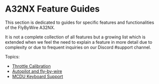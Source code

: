 # A32NX Feature Guides

This section is dedicated to guides for specific features and functionalities of the FlyByWire A32NX.

It is not a complete collection of all features but a growing list which is extended when we feel the need to explain a feature in more detail due to complexity or due to frequent inquiries on our Discord #support channel.

Topics:

- [Throttle Calibration](flyPad/throttle-calibration.md)
- [Autopilot and fly-by-wire](autopilot-fbw.md)
- [MCDU Keyboard Support](mcdu-keyboard.md)


